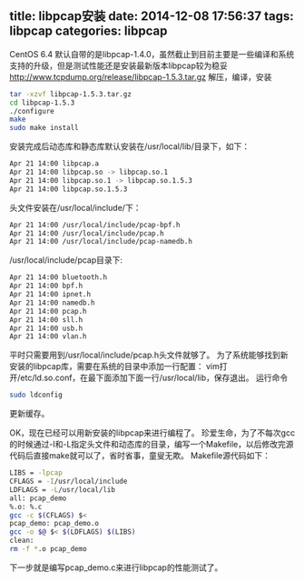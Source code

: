﻿title: libpcap安装
date: 2014-12-08 17:56:37
tags: libpcap
categories: libpcap
---

CentOS 6.4 默认自带的是libpcap-1.4.0，虽然截止到目前主要是一些编译和系统支持的升级，但是测试性能还是安装最新版本libpcap较为稳妥
http://www.tcpdump.org/release/libpcap-1.5.3.tar.gz
解压，编译，安装
``` bash
tar -xzvf libpcap-1.5.3.tar.gz
cd libpcap-1.5.3
./configure
make
sudo make install
```

<!-- more -->
安装完成后动态库和静态库默认安装在/usr/local/lib/目录下，如下：
``` bash
Apr 21 14:00 libpcap.a
Apr 21 14:00 libpcap.so -> libpcap.so.1
Apr 21 14:00 libpcap.so.1 -> libpcap.so.1.5.3
Apr 21 14:00 libpcap.so.1.5.3
```
头文件安装在/usr/local/include/下：
``` bash
Apr 21 14:00 /usr/local/include/pcap-bpf.h
Apr 21 14:00 /usr/local/include/pcap.h
Apr 21 14:00 /usr/local/include/pcap-namedb.h
```
/usr/local/include/pcap目录下:
``` bash
Apr 21 14:00 bluetooth.h
Apr 21 14:00 bpf.h
Apr 21 14:00 ipnet.h
Apr 21 14:00 namedb.h
Apr 21 14:00 pcap.h
Apr 21 14:00 sll.h
Apr 21 14:00 usb.h
Apr 21 14:00 vlan.h
```
平时只需要用到/usr/local/include/pcap.h头文件就够了。
为了系统能够找到新安装的libpcap库，需要在系统的目录中添加一行配置：
vim打开/etc/ld.so.conf，在最下面添加下面一行/usr/local/lib，保存退出。
运行命令
``` bash
sudo ldconfig
```
更新缓存。

OK，现在已经可以用新安装的libpcap来进行编程了。
珍爱生命，为了不每次gcc的时候通过-I和-L指定头文件和动态库的目录，编写一个Makefile，以后修改完源代码后直接make就可以了，省时省事，童叟无欺。
Makefile源代码如下：
``` bash
LIBS = -lpcap
CFLAGS = -I/usr/local/include
LDFLAGS = -L/usr/local/lib
all: pcap_demo
%.o: %.c
gcc -c $(CFLAGS) $<
pcap_demo: pcap_demo.o
gcc -o $@ $< $(LDFLAGS) $(LIBS)
clean:
rm -f *.o pcap_demo
```
下一步就是编写pcap_demo.c来进行libpcap的性能测试了。